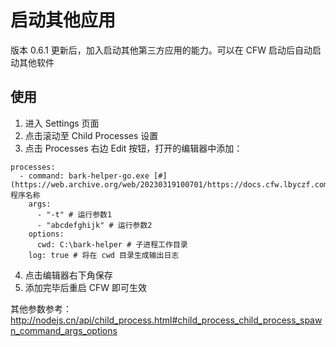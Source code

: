 # 启动其他应用

版本 0.6.1 更新后，加入启动其他第三方应用的能力。可以在 CFW 启动后自动启动其他软件

## 使用

1. 进入 Settings 页面
2. 点击滚动至 Child Processes 设置
3. 点击 Processes 右边 Edit 按钮，打开的编辑器中添加：
```
processes:
  - command: bark-helper-go.exe [#](https://web.archive.org/web/20230319100701/https://docs.cfw.lbyczf.com/contents/childprocess.html#%E4%BD%BF%E7%94%A8) 程序名称
    args:
      - "-t" # 运行参数1
      - "abcdefghijk" # 运行参数2
    options:
      cwd: C:\bark-helper # 子进程工作目录
    log: true # 将在 cwd 目录生成输出日志
```

4. 点击编辑器右下角保存
5. 添加完毕后重启 CFW 即可生效

其他参数参考：http://nodejs.cn/api/child_process.html#child_process_child_process_spawn_command_args_options